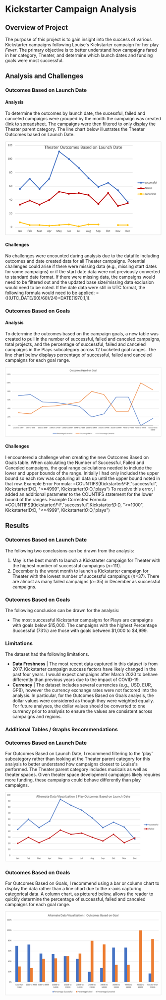 # Kickstarter Campaign Analysis

## Overview of Project
The purpose of this project is to gain insight into the success of various Kickstarter campaigns following Louise's Kickstarter campaign for her play *Fever*. The primary objective is to better understand how campaigns fared in her category, Theater, and determine which launch dates and funding goals were most successful. 

## Analysis and Challenges
### Outcomes Based on Launch Date
#### Analysis
To determine the outcomes by launch date, the sucessful, failed and canceled campaigns were grouped by the month the campaign was created ([link to spreadsheet](https://github.com/rabascoh/kickstarter-analysis/blob/main/Kickstarter_Challenge.xlsx). The campaigns were then filtered to only display the Theater parent category. The line chart below illustrates the Theater Outcomes based on Launch Date. 

![Outcomes Based on Launch Date](https://github.com/rabascoh/kickstarter-analysis/blob/main/Resources/Theater_Outcomes_vs_Launch.png)

#### Challenges
No challenges were encounted during analysis due to the datafile including outcomes and date created data for all Theater campaigns. Potential challenges could arise if there were missing data (e.g., missing start dates for some campaigns) or if the start date data were not previously converted to standard date format. If there were missing data, the campaigns would need to be filtered out and the updated base size/missing data exclusion would need to be noted. If the date data were still in UTC format, the following formula would need to be applied: =(((UTC_DATE/60)/60)/24)+DATE(1970,1,1). 

### Outcomes Based on Goals
#### Analysis
To determine the outcomes based on the campaign goals, a new table was created to pull in the number of successful, failed and canceled campaigns, total projects, and the percentage of successful, failed and canceled campaigns in the Plays subcategory across 12 bucketed goal ranges. The line chart below displays percentage of successful, failed and canceled campaigns for each goal range. 

![Outcomes Based on Goal](https://github.com/rabascoh/kickstarter-analysis/blob/main/Resources/Outcomes_vs_Goals.png)

#### Challenges
I encountered a challenge when creating the new Outcomes Based on Goals table. When calculating the Number of Successful, Failed and Canceled campaigns, the goal range calculations needed to include the lower and upper bounds of the range. Initially I had only included the upper bound so each row was capturing all data up until the upper bound noted in that row. 
Example Error Formula: =COUNTIFS(Kickstarter!$F:$F,"successful", Kickstarter!$D:$D, "<=4999", Kickstarter!$O:$O,"plays")
To resolve this error, I added an additional parameter to the COUNTIFS statement for the lower bound of the ranges. 
Example Corrected Formula: =COUNTIFS(Kickstarter!$F:$F,"successful",Kickstarter!$D:$D, ">=1000", Kickstarter!$D:$D, "<=4999", Kickstarter!$O:$O,"plays")

## Results
### Outcomes Based on Launch Date
The following two conclusions can be drawn from the analysis:
1. May is the best month to launch a Kickstarter campaign for Theater with the highest number of successful campaigns (*n*=111). 
2. December is the worst month to launch a Kickstarter campaign for Theater with the lowest number of successful campaings (*n*=37). There are almost as many failed campaigns (*n*=35) in December as successful campaigns. 

### Outcomes Based on Goals
The following conclusion can be drawn for the analysis: 
* The most successful Kickstarter campaigns for Plays are campaigns with goals below $15,000. The campaigns with the highest Percentage Successful (73%) are those with goals between $1,000 to $4,999. 

### Limitations
The dataset had the following limitations. 
* **Data Freshness** | The most recent data captured in this dataset is from 2017. Kickstarter campaign success factors have likely changed in the past four years. I would expect campaigns after March 2020 to behave differently than previous years due to the impact of COVID-19. 
* **Currency** | The dataset includes several currencies (e.g., USD, EUR, GPB), however the currency exchange rates were not factored into the analysis. In particular, for the Outcomes Based on Goals analysis, the dollar values were considered as though they were weighted equally. For future analyses, the dollar values should be converted to one currency prior to analysis to ensure the values are consistent across campaigns and regions. 

### Additional Tables / Graphs Recommendations

### Outcomes Based on Launch Date
For Outcomes Based on Launch Date, I recommend filtering to the 'play' subcategory rather than looking at the Theater parent category for this analysis to better understand how campaigns closest to Louise's performed. The Theater parent category includes musicals as well as theater spaces. Given theater space development campaigns likely requires more funding, these campaigns could behave differently than play campaigns. 

![Alt Outcomes Based on Launch Date](https://github.com/rabascoh/kickstarter-analysis/blob/main/Resources/Alt_Theater_Outcomes_vs_Launch.png)

### Outcomes Based on Goals
For Outcomes Based on Goals, I recommend using a bar or column chart to display the data rather than a line chart due to the x-axis capturing categorical data. A column chart, as pictured below, allows the reader to quickly determine the percentage of successful, failed and canceled campaigns for each goal range. 

![Alt Outcomes Based on Goals](https://github.com/rabascoh/kickstarter-analysis/blob/main/Resources/Alt_Outcomes_vs_Goals.png)




